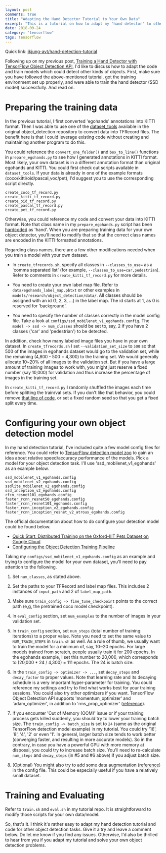 ```yaml
---
layout: post
comments: true
title: "Adapting the Hand Detector Tutorial to Your Own Data"
excerpt: "This is a tutorial on how to adapt my 'hand detector' to other object detection tasks.  You should be able to train your own models to detect other kinds of objects with very little change to my code."
date: 2018-09-24
category: "tensorflow"
tags: tensorflow
---
```


Quick link: [jkjung-avt/hand-detection-tutorial](https://github.com/jkjung-avt/hand-detection-tutorial)

Following up on my previous post, [Training a Hand Detector with TensorFlow Object Detection API](https://jkjung-avt.github.io/hand-detection-tutorial/), I'd like to discuss how to adapt the code and train models which could detect other kinds of objects.  First, make sure you have followed the above-mentioned tutorial, got the training environment set up properly, and were able to train the hand detector (SSD model) successfully.  And read on.

# Preparing the training data

In the previous tutorial, I first converted 'egohands' annotations into KITTI format.  Then I was able to use one of the [dataset_tools](https://github.com/tensorflow/models/tree/master/research/object_detection/dataset_tools) available in the original object_detection repository to convert data into TFRecord files.  The benefit here is that I could leverage existing code without creating and maintaining another program to do this.

You could reference the `convert_one_folder()` and `box_to_line()` functions in `prepare_egohands.py` to see how I generated annotations in KITTI format.  Most likely, your own dataset is in a different annotation format than original egohands and KITTI.  You could first check out scripts available in `dataset_tools`.  If your data is already in one of the example formats (coco/kitti/oid/pascal_voc/pet), I'd suggest you to use the corresponding script directly.

```
create_coco_tf_record.py
create_kitti_tf_record.py
create_oid_tf_record.py
create_pascal_tf_record.py
create_pet_tf_record.py
```

Otherwise, you could reference my code and convert your data into KITTI format.  Note that class name in my `prepare_egohands.py` script has been [hardcoded](https://github.com/jkjung-avt/hand-detection-tutorial/blob/master/prepare_egohands.py#L139) as 'hand'.  When you are preparing training data for your own object detector, you'll need to modify that so that the correct class names are encoded in the KITTI formatted annotations.

Regarding class names, there are a few other modifications needed when you train a model with your own dataset.

* In `create_tfrecords.sh`, specify all classes in `--classes_to_use=` as a 'comma separated list' (for example, `--classes_to_use=car,pedestrian`).  Refer to comments in `create_kitti_tf_record.py` for more details.

* You need to create your own label map file.  Refer to `data/egohands_label_map.pbtxt` or other examples in `models/research/object_detection/data/`.  All classes should be assigned with an id (1, 2, 3, ...) in the label map.  The id starts at 1, as 0 is reserved for 'background'.

* You need to specify the number of classes correctly in the model config file.  Take a look at `configs/ssd_mobilenet_v1_egohands.config`.  The `model -> ssd -> num_classes` should be set to, say, 2 if you have 2 classes ('car' and 'pedestrian') to be detected.

In addition, check how many labeled image files you have in your own dataset.  In `create_tfrecords.sh` I set `--validation_set_size` to `500` so that 500 of the images in egohands dataset would go to the validation set, while the remaining (4,800 - 500 = 4,300) to the training set.  We would generally allocate 10~20% of all images to the validation set.  But if you have a large amount of training images to work with, you might just reserve a fixed number (say 10,000) for validation and thus increase the percentage of images in the training set.

In `create_kitti_tf_record.py` I randomly shuffled the images each time before splitting the train/val sets.  If you don't like that behavior, you could remove [that line of code](https://github.com/jkjung-avt/hand-detection-tutorial/blob/master/create_kitti_tf_record.py#L113), or set a fixed random seed so that you get a fixed split every time.

# Configuring your own object detection model

In my hand detection tutorial, I've included quite a few model config files for reference.  You could refer to [TensorFlow detection model zoo](https://github.com/tensorflow/models/blob/master/research/object_detection/g3doc/detection_model_zoo.md) to gain an idea about relative speed/accuracy performance of the models.  Pick a model for your object detection task.  I'll use 'ssd_mobilenet_v1_egohands' as an example below.

```
ssd_mobilenet_v1_egohands.config
ssd_mobilenet_v2_egohands.config
ssdlite_mobilenet_v2_egohands.config
ssd_inception_v2_egohands.config
rfcn_resnet101_egohands.config
faster_rcnn_resnet50_egohands.config
faster_rcnn_resnet101_egohands.config
faster_rcnn_inception_v2_egohands.config
faster_rcnn_inception_resnet_v2_atrous_egohands.config
```

The official documentation about how to do configure your detection model could be found below.

* [Quick Start: Distributed Training on the Oxford-IIIT Pets Dataset on Google Cloud](https://github.com/tensorflow/models/blob/master/research/object_detection/g3doc/running_pets.md)
* [Configuring the Object Detection Training Pipeline](https://github.com/tensorflow/models/blob/master/research/object_detection/g3doc/configuring_jobs.md)

Taking my `configs/ssd_mobilenet_v1_egohands.config` as an example and trying to configure the model for your own dataset, you'll need to pay attention to the following.

1. Set `num_classes`, as stated above.

2. Set the paths to your TFRecord and label map files.  This includes 2 instances of `input_path` and 2 of `label_map_path`.

3. Make sure `train_config -> fine_tune_checkpoint` points to the correct path (e,g, the pretrained coco model checkpoint).

4. In `eval_config` section, set `num_examples` to the number of images in your validation set.

5. In `train_config` section, set `num_steps` (total number of training iterations) to a proper value.  Note you need to set the same value to `NUM_TRAIN_STEPS` in `train.sh` as well.  As a rule of thumb, we usually want to train the model for a minimum of, say, 10~20 epochs.  For large models trained from scratch, people usually train it for 200 epochs.  In the egohands example, I set this number to 20,000, which corresponds to (20,000 * 24 / 4,300) = 111 epochs.  The 24 is batch size.

6. In the `train_config -> optimizer -> ...`, set `decay_steps` and `decay_factor` to proper values.  Note that learning rate and its decaying schedule is a very important hyper-parameter for training.  You could reference my settings and try to find what works best for your training sessions.  You could also try other optimizers if you want.  TensorFlow Object Detection API supports 'momentum_optimizer' and 'adam_optimizer', in addition to 'rms_prop_optimizer' ([reference](https://github.com/tensorflow/models/blob/master/research/object_detection/protos/optimizer.proto)).

7. If you encounter 'Out of Memory (OOM)' issue or if your training process gets killed suddenly, you should try to lower your training batch size.  The `train_config -> batch_size` is set to `24` (same as the original TensorFlow detection model example) in my tutorial.  You could try '16', '8', '4', '2' or even '1'.  In general, larger batch size tends to work better (converging faster, and resulting in more accurate models).  So  in the contrary, in case you have a powerful GPU with more memory at disposal, you could try to increase batch size.  You'll need to re-calculate `num_steps` and `decay_steps` (in #5 and #6 above) if you adjust batch size.

8. (Optional) You might also try to add some data augmentation ([reference](https://stackoverflow.com/questions/44906317/what-are-possible-values-for-data-augmentation-options-in-the-tensorflow-object)) in the config file.  This could be especially useful if you have a relatively small dataset.

# Training and Evaluating

Refer to `train.sh` and `eval.sh` in my tutorial repo.  It is straightforward to modify those scripts for your own data/model.

So, that's it.  I think it's rather easy to adapt my hand detection tutorial and code for other object detection tasks.  Give it a try and leave a comment below.  Do let me know if you find any issues.  Otherwise, I'd also be thrilled to hear from you if you adapt my tutorial and solve your own object detection problems.
